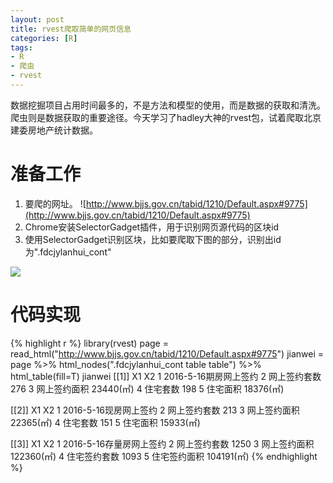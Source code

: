 ```yaml
---
layout: post
title: rvest爬取简单的网页信息
categories: [R]
tags:
- R
- 爬虫
- rvest
---
```


数据挖掘项目占用时间最多的，不是方法和模型的使用，而是数据的获取和清洗。爬虫则是数据获取的重要途径。今天学习了hadley大神的rvest包，试着爬取北京建委房地产统计数据。

# 准备工作

1. 要爬的网址。 ![http://www.bjjs.gov.cn/tabid/1210/Default.aspx#9775](http://www.bjjs.gov.cn/tabid/1210/Default.aspx#9775)
2. Chrome安装SelectorGadget插件，用于识别网页源代码的区块id
3. 使用SelectorGadget识别区块，比如要爬取下图的部分，识别出id为".fdcjylanhui_cont"

![](https://raw.githubusercontent.com/lixinyao/lixinyao.github.io/master/pictures/2016/jianwei.png)

# 代码实现

{% highlight r %}
library(rvest)
page = read_html("http://www.bjjs.gov.cn/tabid/1210/Default.aspx#9775")
jianwei = page %>% html_nodes(".fdcjylanhui_cont table table") %>% html_table(fill=T)
jianwei
[[1]]
                     X1        X2
1 2016-5-16期房网上签约      <NA>
2          网上签约套数       276
3          网上签约面积 23440(㎡)
4              住宅套数       198
5              住宅面积 18376(㎡)

[[2]]
                     X1        X2
1 2016-5-16现房网上签约      <NA>
2          网上签约套数       213
3          网上签约面积 22365(㎡)
4              住宅套数       151
5              住宅面积 15933(㎡)

[[3]]
                       X1         X2
1 2016-5-16存量房网上签约       <NA>
2            网上签约套数       1250
3            网上签约面积 122360(㎡)
4            住宅签约套数       1093
5            住宅签约面积 104191(㎡)
{% endhighlight %}
